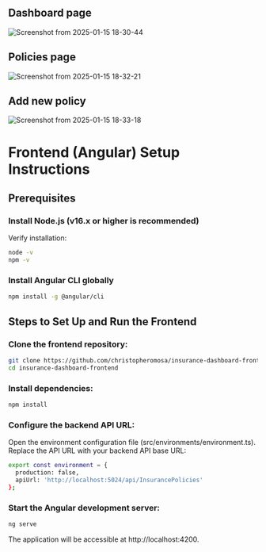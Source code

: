 ## Dashboard page
![Screenshot from 2025-01-15 18-30-44](https://github.com/user-attachments/assets/e0f9b212-b1c2-45dc-9f55-49084fcc584b)
## Policies page
![Screenshot from 2025-01-15 18-32-21](https://github.com/user-attachments/assets/b2626761-e7d7-491f-8e07-21d72e7b1b8e)
## Add new policy
![Screenshot from 2025-01-15 18-33-18](https://github.com/user-attachments/assets/c99f65c7-ec90-479c-ba26-678a6ee9ac0f)

# Frontend (Angular) Setup Instructions
## Prerequisites
### Install Node.js (v16.x or higher is recommended)
Verify installation:
```bash
node -v
npm -v
```
### Install Angular CLI globally
```bash
npm install -g @angular/cli
```
## Steps to Set Up and Run the Frontend
### Clone the frontend repository:
```bash
git clone https://github.com/christopheromosa/insurance-dashboard-frontend.git
cd insurance-dashboard-frontend
```
### Install dependencies:
```bash
npm install
```
### Configure the backend API URL:
Open the environment configuration file (src/environments/environment.ts).
Replace the API URL with your backend API base URL:
```bash
export const environment = {
  production: false,
  apiUrl: 'http://localhost:5024/api/InsurancePolicies'
};
```
### Start the Angular development server:
```bash
ng serve
```
The application will be accessible at http://localhost:4200.

